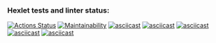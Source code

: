 ### Hexlet tests and linter status:
[![Actions Status](https://github.com/Blind-Beast/python-project-49/actions/workflows/hexlet-check.yml/badge.svg)](https://github.com/Blind-Beast/python-project-49/actions)
[![Maintainability](https://api.codeclimate.com/v1/badges/caaee538cb8cd2e8e8b0/maintainability)](https://codeclimate.com/github/Blind-Beast/python-project-49/maintainability)
[![asciicast](https://asciinema.org/a/S3UwKavb9AjTNI73fIpjfrTpa.svg)](https://asciinema.org/a/S3UwKavb9AjTNI73fIpjfrTpa)
[![asciicast](https://asciinema.org/a/8KYOWVCRCjlAFZSCrz6884G61.svg)](https://asciinema.org/a/8KYOWVCRCjlAFZSCrz6884G61)
[![asciicast](https://asciinema.org/a/HgIwhR6AMBbUtRZiLcUEIzMLO.svg)](https://asciinema.org/a/HgIwhR6AMBbUtRZiLcUEIzMLO)
[![asciicast](https://asciinema.org/a/UCrEqAeGrRNEToUbAWGo9vnrq.svg)](https://asciinema.org/a/UCrEqAeGrRNEToUbAWGo9vnrq)
[![asciicast](https://asciinema.org/a/fDMci3SQ6C66mRiDSINksFDB9.svg)](https://asciinema.org/a/fDMci3SQ6C66mRiDSINksFDB9)
